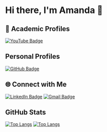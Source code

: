 # Hi there, I'm Amanda 👋

## 🏫 Academic Profiles
[![YouTube Badge](https://img.shields.io/badge/acyc99-YouTube?logo=YouTube&logoColor=%23ff0000&label=YouTube&labelColor=%23385d7f&color=%230f0f23)](https://www.youtube.com/@acyc99)

## Personal Profiles 

[![GitHub Badge](https://img.shields.io/badge/acyc99-GitHub?logo=github&logoColor=%23ffffff&label=GitHub&labelColor=%23000000&color=%23ffffff)](https://github.com/acyc99)

## 🌐 Connect with Me

[![LinkedIn Badge](https://img.shields.io/badge/Amanda_Chang-LinkedIn?logo=linkedin&logoColor=%230000ff&label=LinkedIn%20&labelColor=%23000000&color=%230000ff)](https://www.linkedin.com/in/amanda-cy-chang/)
[![Gmail Badge](https://img.shields.io/badge/changamanda999@gmail.com-Gmail?logo=Gmail&logoColor=%23FF0000&label=Gmail&labelColor=%23000000&color=%23FF0000)](mailto:changamanda999@gmail.com)

## GitHub Stats 
[![Top Langs](https://github-readme-stats-git-masterrstaa-rickstaa.vercel.app/api/top-langs/?username=achang140&theme=radical)](https://github.com/achang140/github-readme-stats)
[![Top Langs](https://github-readme-stats.vercel.app/api?username=achang140&theme=radical&show_icons=false)](https://github.com/achang140)


<!--
[![YouTube Badge](https://img.shields.io/badge/acyc99-YouTube?logo=YouTube&logoColor=%23ff0000&label=YouTube&labelColor=%23ffffff&color=%23ff0000)](https://www.youtube.com/@acyc99)
[![Top Langs](https://github-readme-stats-git-masterrstaa-rickstaa.vercel.app/api/top-langs/?username=achang140&bg_color=FF92C2&title_color=FFE538)](https://github.com/achang140/github-readme-stats)

--> 

